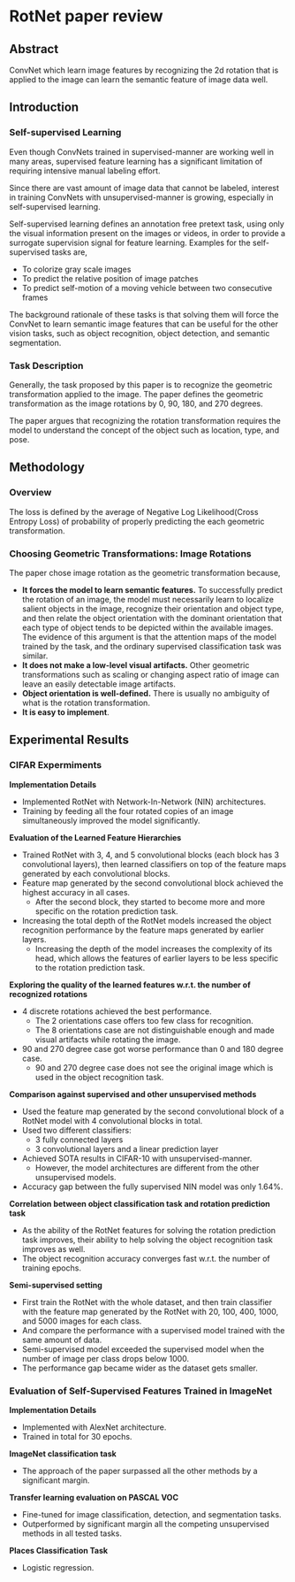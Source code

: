 # RotNet paper review
[](https://arxiv.org/pdf/1803.07728.pdf)

## Abstract

ConvNet which learn image features by recognizing the 2d rotation that is applied to the image can learn the semantic feature of image data well.

## Introduction

### Self-supervised Learning

Even though ConvNets trained in supervised-manner are working well in many areas, supervised feature learning has a significant limitation of requiring intensive manual labeling effort. 

Since there are vast amount of image data that cannot be labeled, interest in training ConvNets with unsupervised-manner is growing, especially in self-supervised learning.

Self-supervised learning defines an annotation free pretext task, using only the visual information present on the images or videos, in order to provide a surrogate supervision signal for feature learning. Examples for the self-supervised tasks are,

- To colorize gray scale images
- To predict the relative position of image patches
- To predict self-motion of a moving vehicle between two consecutive frames

The background rationale of these tasks is that solving them will force the ConvNet to learn semantic image features that can be useful for the other vision tasks, such as object recognition, object detection, and semantic segmentation.

### Task Description

Generally, the task proposed by this paper is to recognize the geometric transformation applied to the image. The paper defines the geometric transformation as the image rotations by 0, 90, 180, and 270 degrees.

The paper argues that recognizing the rotation transformation requires the model to understand the concept of the object such as location, type, and pose.

## Methodology

### Overview

The loss is defined by the average of Negative Log Likelihood(Cross Entropy Loss) of probability of properly predicting the each geometric transformation.

### Choosing Geometric Transformations: Image Rotations

The paper chose image rotation as the geometric transformation because,

- **It forces the model to learn semantic features.** To successfully predict the rotation of an image, the model must necessarily learn to localize salient objects in the image, recognize their orientation and object type, and then relate the object orientation with the dominant orientation that each type of object tends to be depicted within the available images. The evidence of this argument is that the attention maps of the model trained by the task, and the ordinary supervised classification task was similar.
- **It does not make a low-level visual artifacts.** Other geometric transformations such as scaling or changing aspect ratio of image can leave an easily detectable image artifacts.
- **Object orientation is well-defined.** There is usually no ambiguity of what is the rotation transformation.
- **It is easy to implement**.

## Experimental Results

### CIFAR Expermiments

**Implementation Details**

- Implemented RotNet with Network-In-Network (NIN) architectures.
- Training by feeding all the four rotated copies of an image simultaneously improved the model significantly.

**Evaluation of the Learned Feature Hierarchies**

- Trained RotNet with 3, 4, and 5 convolutional blocks (each block has 3 convolutional layers), then learned classifiers on top of the feature maps generated by each convolutional blocks.
- Feature map generated by the second convolutional block achieved the highest accuracy in all cases.
    - After the second block, they started to become more and more specific on the rotation prediction task.
- Increasing the total depth of the RotNet models increased the object recognition performance by the feature maps generated by earlier layers.
    - Increasing the depth of the model increases the complexity of its head, which allows the features of earlier layers to be less specific to the rotation prediction task.

**Exploring the quality of the learned features w.r.t. the number of recognized rotations**

- 4 discrete rotations achieved the best performance.
    - The 2 orientations case offers too few class for recognition.
    - The 8 orientations case are not distinguishable enough and made visual artifacts while rotating the image.
- 90 and 270 degree case got worse performance than 0 and 180 degree case.
    - 90 and 270 degree case does not see the original image which is used in the object recognition task.

**Comparison against supervised and other unsupervised methods**

- Used the feature map generated by the second convolutional block of a RotNet model with 4 convolutional blocks in total.
- Used two different classifiers:
    - 3 fully connected layers
    - 3 convolutional layers and a linear prediction layer
- Achieved SOTA results in CIFAR-10 with unsupervised-manner.
    - However, the model architectures are different from the other unsupervised models.
- Accuracy gap between the fully supervised NIN model was only 1.64%.

**Correlation between object classification task and rotation prediction task**

- As the ability of the RotNet features for solving the rotation prediction task improves, their ability to help solving the object recognition task improves as well.
- The object recognition accuracy converges fast w.r.t. the number of training epochs.

**Semi-supervised setting**

- First train the RotNet with the whole dataset, and then train classifier with the feature map generated by the RotNet with 20, 100, 400, 1000, and 5000 images for each class.
- And compare the performance with a supervised model trained with the same amount of data.
- Semi-supervised model exceeded the supervised model when the number of image per class drops below 1000.
- The performance gap became wider as the dataset gets smaller.

### Evaluation of Self-Supervised Features Trained in ImageNet

**Implementation Details**

- Implemented with AlexNet architecture.
- Trained in total for 30 epochs.

**ImageNet classification task** 

- The approach of the paper surpassed all the other methods by a significant margin.

**Transfer learning evaluation on PASCAL VOC**

- Fine-tuned for image classification, detection, and segmentation tasks.
- Outperformed by significant margin all the competing unsupervised methods in all tested tasks.

**Places Classification Task**

- Logistic regression.
